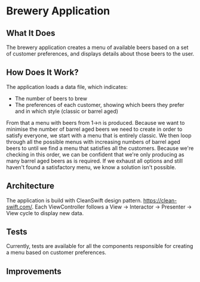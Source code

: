 # Brewery Application

## What It Does
The brewery application creates a menu of available beers based on a set of customer preferences, and displays details about those beers to the user.

## How Does It Work?
The application loads a data file, which indicates:
 - The number of beers to brew
 - The preferences of each customer, showing which beers they prefer and in which style (classic or barrel aged)

From that a menu with beers from 1->n is produced. Because we want to minimise the number of barrel aged beers we need to create in order to satisfy everyone, we start with a menu that is entirely classic. We then loop through all the possible menus with increasing numbers of barrel aged beers to until we find a menu that satisfies all the customers. Because we're checking in this order, we can be confident that we're only producing as many barrel aged beers as is required. If we exhaust all options and still haven't found a satisfactory menu, we know a solution isn't possible.

## Architecture
The application is build with CleanSwift design pattern. https://clean-swift.com/. Each ViewController follows a View -> Interactor -> Presenter -> View cycle to display new data.

## Tests
Currently, tests are available for all the components responsible for creating a menu based on customer preferences.

## Improvements
